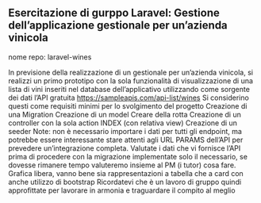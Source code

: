 ## Esercitazione di gurppo Laravel: Gestione dell’applicazione gestionale per un’azienda vinicola

nome repo: laravel-wines

In previsione della realizzazione di un gestionale per un’azienda vinicola, si realizzi un primo prototipo con la sola funzionalità di visualizzazione di una lista di vini inseriti nel database dell’applicativo utilizzando come sorgente dei dati l’API gratuita https://sampleapis.com/api-list/wines
Si considerino questi come requisiti minimi per lo svolgimento del progetto
Creazione di una Migration
Creazione di un model
Creare della rotta
Creazione di un controller con la sola action INDEX (con relativa view)
Creazione di un seeder
Note:
non è necessario importare i dati per tutti gli endpoint, ma potrebbe essere interessante stare attenti agli URL PARAMS dell’API per prevedere un’integrazione completa.
Valutate i dati che vi fornisce l’API prima di procedere con la migrazione
implementate solo il necessario, se dovesse rimanere tempo valuteremo insieme al PM (i tutor) cosa fare.
Grafica libera, vanno bene sia rappresentazioni a tabella che a card con anche utilizzo di bootstrap
Ricordatevi che è un lavoro di gruppo quindi approfittate per lavorare in armonia e traguardare il compito al meglio
